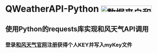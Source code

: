 # QWeatherAPI-Python  <img src="https://cdn.qweather.com/media/powered-by-heweather-dark2.png"  width="160" height="20" alt="数据来自和风天气" />

## 使用Python的requests库实现和风天气API调用

### 登录[和风天气官网](https://dev.qweather.com)注册获得个人KEY并写入myKey文件
